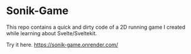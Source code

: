 # Sonik-Game

This repo contains a quick and dirty code of a 2D running game I created while learning about Svelte/Sveltekit.

Try it here. https://sonik-game.onrender.com/


